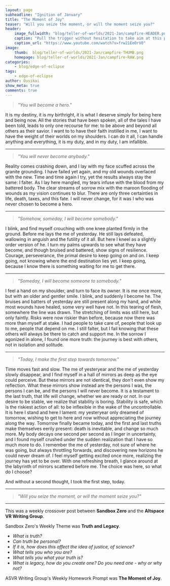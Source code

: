 ```yaml
---
layout: page
subheadline: "Ignition of January"
title: "The Moment of Joy"
teaser: "Will you seize the moment, or will the moment seize you?"
header:
    image_fullwidth: "blog/teller-of-worlds/2021-Jan/campfire-HEADER.png"
    caption: "Pull the trigger without hesitation to take aim at this paradoxical world."
    caption_url: "https://www.youtube.com/watch?v=frw21EeOrV0"
image:
    thumb:  blog/teller-of-worlds/2021-Jan/campfire-THUMB.png
    homepage: blog/teller-of-worlds/2021-Jan/campfire-RAW.png
categories:
    - blog/edge-of-eclipse
tags:
    - edge-of-eclipse
author: Ousikai
show_meta: true
comments: true
---
```

> *"You will become a hero."*

It is my destiny, it is my birthright, it is what I deserve simply for being here and being now. All the stories that have been spoken, all of the tales I have been told, leads to only one recourse for me: to be above and beyond all others as their savior. I want to to have their faith instilled in me, I want to have the weight of their worlds on my shoulders. I can do it all, I can handle anything and everything, it is my duty, and in my duty, I am infallible.

------

> *"You will never become anybody."*

Reality comes crashing down, and I lay with my face scuffed across the granite grounding. I have failed yet again, and my old wounds overlaced with the new. Time and time again I try, yet the results always stay the same: I falter. As I lay here mangled, my tears infuse with the blood from my battered body. The clear streams of sorrow mix with the maroon flooding of wounds as my vision continues to blur. There are only three certainties in life, death, taxes, and this fate. I will never change, for it was I who was never chosen to become a hero.

-----

> *"Somehow, someday, I will become somebody."*

I blink, and find myself crouching with one knee planted firmly in the ground. Before me lays the me of yesterday. He still lays defeated, wallowing in anguish and the futility of it all. But here I kneel as a slightly order version of he. I turn my palms upwards to see what they have become, and though bruised and battered, show signs of resilience. Courage, perseverance, the primal desire to keep going on and on. I keep going, not knowing where the end destination lies yet. I keep going, because I know there is something waiting for me to get there. 

-----

> *"Someday, I will become someone to somebody."*

I feel a hand on my shoulder, and turn to face its owner. It is me once more, but with an older and gentler smile. I blink, and suddenly I become he. The bruises and batters of yesterday are still present along my hand, and while most wounds have healed, some very well have not. In this tearing of flesh, somewhere the line was drawn. The stretching of limits was still here, but only faintly. Risks were now riskier than before, because now there was more than myself at stake. I had people to take care of, people that look up to me, people that depend on me. I still falter, but I fail knowing that these others will always be there to catch and support me. In the sorrow I agonized in alone, I found one more truth: the journey is best with others, not in isolation and solitude.

----

> *"Today, I make the first step towards tomorrow."*

Time moves fast and slow. The me of yesteryear and the me of yesterday slowly disappear, and I find myself in a hall of mirrors as deep as the eye could perceive. But these mirrors are not identical, they don't even show my reflection. What these mirrors show instead are the persons I was, the persons I can be, and the persons I will never become. It is a testament to the last truth, that life will change, whether we are ready or not. In our desire to be stable, we realize that stability is boring. Stability is safe, which is the riskiest action of all: to be inflexible in the wake of the uncontrollable.  It is here I stand and here I lament: my yesteryear only dreamed of tomorrow, wishing to get to here and now without appreciating the journey along the way. Tomorrow finally became today, and the first and last truths make themselves eerily present: death is inevitable, and change so much more. My body decays one second per second as I linger in uncertainty, and I found myself crushed under the sudden realization that I have so much more to do. I remember the me of yesterday, not sure of where he was going, but always throttling forwards, and discovering new horizons he could never dream of. I feel myself getting excited once more, realizing the journey has yet to be over. With one refreshing breath, I glance around at the labyrinth of mirrors scattered before me. The choice was here, so what do I choose? 

And without a second thought, I took the first step, today. 

-----

> *"Will you seize the moment, or will the moment seize you?"*

-----
This was a weekly crossover post between **Sandbox Zero** and the **Altspace VR Writing Group**. 

Sandbox Zero's Weekly Theme was **Truth and Legacy**.
* *What is truth?*
* *Can truth be personal?*
* *If it is, how does this affect the idea of justice, of science?*
* *What tells you who you are?*
* *What tells you what your truth is?*
* *What is legacy, how do you create one? Do you need one - why or why not?*

ASVR Writing Group's Weekly Homework Prompt was **The Moment of Joy**.